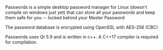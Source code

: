 Passwords is a simple desktop password manager for Linux (doesn't compile on windows just yet) that can store all your passwords and keep them safe for you -- locked behind your Master Password

The password database is encrypted using OpenSSL with AES-256 (CBC)

Passwords uses Qt 5.9 and is written in c++. A C++17 compiler is required for compilation.

